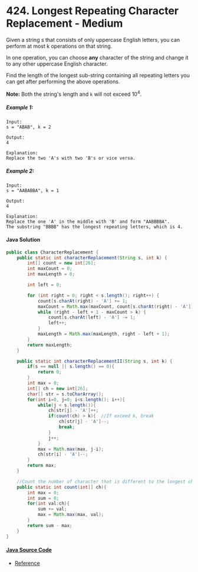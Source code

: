 # 424. Longest Repeating Character Replacement - Medium

Given a string s that consists of only uppercase English letters, you can perform at most k operations on that string.

In one operation, you can choose <b>any</b> character of the string and change it to any other uppercase English character.

Find the length of the longest sub-string containing all repeating letters you can get after performing the above operations.

<b>Note:</b>
Both the string's length and ```k``` will not exceed 10<sup>4</sup>.

##### Example 1:

```
Input:
s = "ABAB", k = 2

Output:
4

Explanation:
Replace the two 'A's with two 'B's or vice versa.
``` 

##### Example 2:

```
Input:
s = "AABABBA", k = 1

Output:
4

Explanation:
Replace the one 'A' in the middle with 'B' and form "AABBBBA".
The substring "BBBB" has the longest repeating letters, which is 4.
``` 

#### Java Solution
```java
public class CharacterReplacement {
    public static int characterReplacement(String s, int k) {
        int[] count = new int[26];
        int maxCount = 0;
        int maxLength = 0;

        int left = 0;

        for (int right = 0; right < s.length(); right++) {
            count[s.charAt(right) - 'A'] += 1;
            maxCount = Math.max(maxCount, count[s.charAt(right) - 'A']);
            while (right - left + 1 - maxCount > k) {
                count[s.charAt(left) - 'A'] -= 1;
                left++;
            }
            maxLength = Math.max(maxLength, right - left + 1);
        }
        return maxLength;
    }

    public static int characterReplacementII(String s, int k) {
        if(s == null || s.length() == 0){
            return 0;
        }
        int max = 0;
        int[] ch = new int[26];
        char[] str = s.toCharArray();
        for(int i=0, j=0; i<s.length(); i++){
            while(j < s.length()){
                ch[str[j] - 'A']++;
                if(count(ch) > k){  //If exceed k, break
                    ch[str[j] - 'A']--;
                    break;
                }
                j++;
            }
            max = Math.max(max, j-i);
            ch[str[i] - 'A']--;
        }
        return max;
    }

    //Count the number of character that is different to the longest character
    public static int count(int[] ch){
        int max = 0;
        int sum = 0;
        for(int val:ch){
            sum += val;
            max = Math.max(max, val);
        }
        return sum - max;
    }
}
```
#### [Java Source Code](../../../src/main/java/com/algorithm/slidingwindow/CharacterReplacement.java)
- [Reference](https://aaronice.gitbook.io/lintcode/two_pointers/longest-repeating-character-replacement)